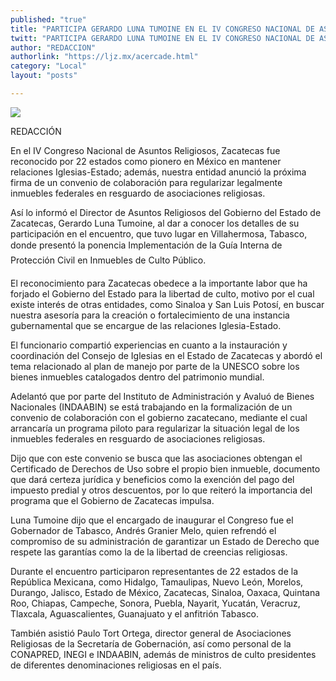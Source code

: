 ```yaml
---
published: "true"
title: "PARTICIPA GERARDO LUNA TUMOINE EN EL IV CONGRESO NACIONAL DE ASUNTOS RELIGIOSOS"
twitt: "PARTICIPA GERARDO LUNA TUMOINE EN EL IV CONGRESO NACIONAL DE ASUNTOS RELIGIOSOS"
author: "REDACCION"
authorlink: "https://ljz.mx/acercade.html"
category: "Local"
layout: "posts"

---
```

![](http://i.imgur.com/ExIddmKm.jpg
)


  REDACCIÓN



  En el IV Congreso Nacional de Asuntos Religiosos, Zacatecas fue reconocido por 22 estados como pionero en México en mantener relaciones Iglesias-Estado; además, nuestra entidad anunció la próxima firma de un convenio de colaboración para regularizar legalmente inmuebles federales en resguardo de asociaciones religiosas.



Así lo informó el Director de Asuntos Religiosos del Gobierno del Estado de Zacatecas, Gerardo Luna Tumoine, al dar a conocer los detalles de su participación en el encuentro, que tuvo lugar en Villahermosa, Tabasco, donde presentó la ponencia Implementación de la Guía Interna de Protección Civil en Inmuebles de Culto Público.  

  El reconocimiento para Zacatecas obedece a la importante labor que ha forjado el Gobierno del Estado para la libertad de culto, motivo por el cual existe interés de otras entidades, como Sinaloa y San Luis Potosí, en buscar nuestra asesoría para la creación o fortalecimiento de una instancia gubernamental que se encargue de las relaciones Iglesia-Estado.



  El funcionario compartió experiencias en cuanto a la instauración y coordinación del Consejo de Iglesias en el Estado de Zacatecas y abordó el tema relacionado al plan de manejo por parte de la UNESCO sobre los bienes inmuebles catalogados dentro del patrimonio mundial.



  Adelantó que por parte del Instituto de Administración y Avaluó de Bienes Nacionales (INDAABIN) se está trabajando en la formalización de un convenio de colaboración con el gobierno zacatecano, mediante el cual arrancaría un programa piloto para regularizar la situación legal de los inmuebles federales en resguardo de asociaciones religiosas.



  Dijo que con este convenio se busca que las asociaciones obtengan el Certificado de Derechos de Uso sobre el propio bien inmueble, documento que dará certeza jurídica y beneficios como la exención del pago del impuesto predial y otros descuentos, por lo que reiteró la importancia del programa que el Gobierno de Zacatecas impulsa.



  Luna Tumoine dijo que el encargado de inaugurar el Congreso fue el Gobernador de Tabasco, Andrés Granier Melo, quien refrendó el compromiso de su administración de garantizar un Estado de Derecho que respete las garantías como la de la libertad de creencias religiosas.



  Durante el encuentro participaron representantes de 22 estados de la República Mexicana, como Hidalgo, Tamaulipas, Nuevo León, Morelos, Durango, Jalisco, Estado de México, Zacatecas, Sinaloa, Oaxaca, Quintana Roo, Chiapas, Campeche, Sonora, Puebla, Nayarit, Yucatán, Veracruz, Tlaxcala, Aguascalientes, Guanajuato y el anfitrión Tabasco.



  También asistió Paulo Tort Ortega, director general de Asociaciones Religiosas de la Secretaría de Gobernación, así como personal de la CONAPRED, INEGI e INDAABIN, además de ministros de culto presidentes de diferentes denominaciones religiosas en el país.


